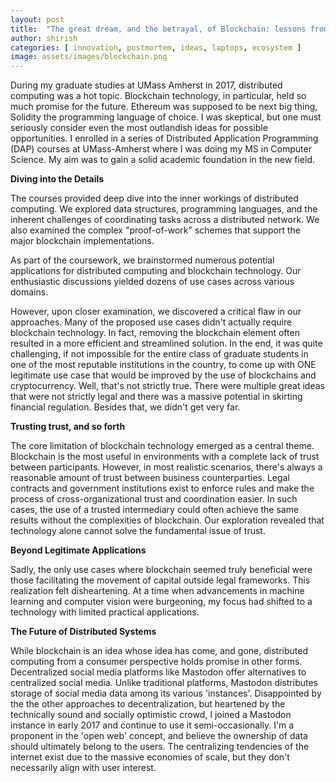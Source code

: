 ```yaml
---
layout: post
title:  "The great dream, and the betrayal, of Blockchain: lessons from Grad School"
author: shirish
categories: [ innovation, postmortem, ideas, laptops, ecosystem ]
image: assets/images/blockchain.png
---
```


During my graduate studies at UMass Amherst in 2017, distributed computing was a hot topic. Blockchain technology, in particular, held so much promise for the future. Ethereum was supposed to be next big thing, Solidity the programming language of choice. I was skeptical, but one must seriously consider even the most outlandish ideas for possible opportunities. I enrolled in a series of Distributed Application Programming (DAP) courses at UMass-Amherst where I was doing my MS in Computer Science. My aim was to gain a solid academic foundation in the new field.

**Diving into the Details**

The courses provided deep dive into the inner workings of distributed computing. We explored data structures, programming languages, and the inherent challenges of coordinating tasks across a distributed network. We also examined the complex "proof-of-work" schemes that support the major blockchain implementations.  

As part of the coursework, we brainstormed numerous potential applications for distributed computing and blockchain technology. Our enthusiastic discussions yielded dozens of use cases across various domains.

However, upon closer examination, we discovered a critical flaw in our approaches.  Many of the proposed use cases didn't actually require blockchain technology. In fact, removing the blockchain element often resulted in a more efficient and streamlined solution. In the end, it was quite challenging, if not impossible for the entire class of graduate students in one of the most reputable institutions in the country, to come up with ONE legitimate use case that would be improved by the use of blockchains and cryptocurrency. Well, that's not strictly true. There were multiple great ideas that were not strictly legal and there was a massive potential in skirting financial regulation. Besides that, we didn't get very far.

**Trusting trust, and so forth**

The core limitation of blockchain technology emerged as a central theme. Blockchain is the most useful in environments with a complete lack of trust between participants. However, in most realistic scenarios, there's always a reasonable amount of trust between business counterparties. Legal contracts and government institutions exist to enforce rules and make the process of cross-organizational trust and coordination easier. In such cases, the use of a trusted intermediary could often achieve the same results without the complexities of blockchain. Our exploration revealed that technology alone cannot solve the fundamental issue of trust.

**Beyond Legitimate Applications**

Sadly, the only use cases where blockchain seemed truly beneficial were those facilitating the movement of capital outside legal frameworks. This realization felt disheartening.  At a time when advancements in machine learning and computer vision were burgeoning, my focus had shifted to a technology with limited practical applications.

**The Future of Distributed Systems**

While blockchain is an idea whose idea has come, and gone, distributed computing from a consumer perspective holds promise in other forms. Decentralized social media platforms like Mastodon offer alternatives to centralized social media. Unlike traditional platforms, Mastodon distributes storage of social media data among its various 'instances'. Disappointed by the the other approaches to decentralization, but heartened by the technically sound and socially optimistic crowd, I joined a Mastodon instance in early 2017 and continue to use it semi-occasionally. I'm a proponent in the 'open web' concept, and believe the ownership of data should ultimately belong to the users. The centralizing tendencies of the internet exist due to the massive economies of scale, but they don't necessarily align with user interest.